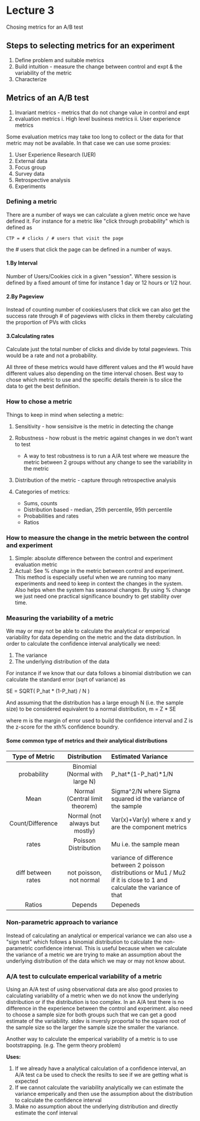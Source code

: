 # Lecture 3

Chosing metrics for an A/B test

## Steps to selecting metrics for an experiment

1. Define problem and suitable metrics
2. Build intuition - measure the change between control and expt & the variability of the metric
3. Characterize

## Metrics of an A/B test

1. Invariant metrics - metrics that do not change value in control and expt
2. evaluation metrics
    i. High level business metrics
    ii. User experience metrics

Some evaluation metrics may take too long to collect or the data for that metric may not be available. In that case we can use some proxies:

1. User Experience Research (UER)
2. External data
3. Focus group
4. Survey data
5. Retrospective analysis
6. Experiments

### Defining a metric

There are a number of ways we can calculate a given metric once we have defined it. For instance for a metric like "click through probability" which is defined as

    CTP = # clicks / # users that visit the page

the # users that click the page can be defined in a number of ways. 

#### 1.By Interval

Number of Users/Cookies cick in a given "session". Where session is defined by a fixed amount of time for instance 1 day or 12 hours or 1/2 hour.

#### 2.By Pageview

Instead of counting number of cookies/users that click we can also get the success rate through # of pageviews with clicks in them thereby calculating the proportion of PVs with clicks

#### 3.Calculating rates

Calculate just the total number of clicks and divide by total pageviews. This would be a rate and not a probability.

All three of these metrics would have different values and the #1 would have different values also depending on the time interval chosen. Best way to chose which metric to use and the specific details therein is to slice the data to get the best definition.

### How to chose a metric

Things to keep in mind when selecting a metric:

1. Sensitivity - how sensisitve is the metric in detecting the change
2. Robustness - how robust is the metric against changes in we don't want to test

    * A way to test robustness is to run a A/A test where we measure the metric between 2 groups without any change to see the variability in the metric

3. Distribution of the metric - capture through retrospective analysis
4. Categories of metrics:

    * Sums, counts
    * Distribution based - median, 25th percentile, 95th percentile
    * Probabilities and rates
    * Ratios

### How to measure the change in the metric between the control and experiment

1. Simple: absolute difference between the control and experiment evaluation metric
2. Actual: See % change in the metric between control and experiment. This method is especially useful when we are running too many experiments and need to keep in context the changes in the system. Also helps when the system has seasonal changes. By using % change we just need one practical significance boundry to get stability over time.

### Measuring the variability of a metric

We may or may not be able to calculate the analytical or emperical variability for data depending on the metric and the data distribution. In order to calculate the confidence interval analytically we need:

1. The variance
2. The underlying distribution of the data

For instance if we know that our data follows a binomial distribution we can calculate the standard error (sqrt of variance) as

SE = SQRT( P_hat * (1-P_hat) / N )

And assuming that the distribution has a large enough N (i.e. the sample size) to be considered equivalent to a normal distribution,
m = Z * SE

where m is the margin of error used to build the confidence interval and Z is the z-score for the xth% confidence boundry.

#### Some common type of metrics and their analytical distributions

| Type of Metric | Distribution | Estimated Variance |
|     :---:      |     :---:    |     :---          |
| probability    | Binomial (Normal with large N) | P_hat*(1-P_hat)*1/N |
| Mean | Normal (Central limit theorem) | Sigma^2/N where Sigma squared id the variance of the sample |
| Count/Difference | Normal (not always but mostly) | Var(x)+Var(y) where x and y are the component metrics |
| rates | Poisson Distribution | Mu i.e. the sample mean |
| diff between rates | not poisson, not normal | variance of difference between 2 poisson distributions or Mu1 / Mu2 if it is close to 1 and calculate the variance of that |
| Ratios | Depends | Depeneds |

### Non-parametric approach to variance

Instead of calculating an analytical or emperical variance we can also use a "sign test" which follows a binomial distribution to calculate the non-parametric confidence interval. This is useful because when we calculate the variance of a metric we are trying to make an assumption about the underlying distribution of the data which we may or may not know about.

### A/A test to culculate emperical variability of a metric

Using an A/A test of using observational data are also good proxies to calculating variability of a metric when we do not know the underlying distribution or if the distribution is too complex. In an A/A test there is no difference in the experience between the control and experiment. also need to choose a sample size for both groups such that we can get a good estimate of the variability. stdev is inversly proportal to the square root of the sample size so the larger the sample size the smaller the variance. 

Another way to calculate the emperical variability of a metric is to use bootstrapping. (e.g. The germ theory problem)

**Uses:**

1. If we already have a analytical calculation of a confidence interval, an A/A test ca be used to check the resilts to see if we are getting what is expected
2. If we cannot calculate the variability analytically we can estimate the variance emperically and then use the assumption about the distribution to calculate the confidence interval
3. Make no assumption about the underlying distribution and directly estimate the conf interval